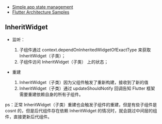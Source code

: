 - [Simple app state management](https://docs.flutter.dev/data-and-backend/state-mgmt/simple)
- [Flutter Architecture Samples](https://fluttersamples.com/)

## InheritWidget

- 监听：

  1. 子组件通过 context.dependOnInheritedWidgetOfExactType 来获取 InheritWidget（子类）；
  2. 子组件访问 InheritWidget（子类） 上的状态；

- 重建

  1. InheritWidget（子类）因为父组件触发了重新构建，接收到了新的值
  2. InheritWidget（子类）通过 updateShouldNotify 回调告知 Flutter 框架需要重建依赖自身的所有子组件。

ps：正常 InheritWidget（子类）重建也会触发子组件的重建，但是有些子组件是 cosnt 的，但是后代组件存在依赖 InheritWidget 的情况时，就会跳过中间层的组件，直接更新后代组件。

